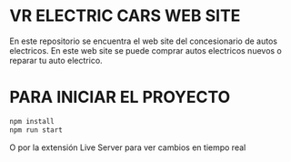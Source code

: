# VR ELECTRIC CARS WEB SITE
En este repositorio se encuentra el web site del concesionario de autos electricos.
En este web site se puede comprar autos electricos nuevos o reparar tu auto electrico.


# PARA INICIAR EL PROYECTO

  ```bash
  npm install
  npm run start
  ```

O por la extensión Live Server para ver cambios en tiempo real

